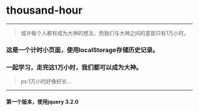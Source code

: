 # thousand-hour
---
> 或许每个人都有成为大神的想法，而我们与大神之间的差距只有1万小时。
### 这是一个计时小页面，使用localStorage存储历史记录。
### 一起学习，走完这1万小时，我们都可以成为大神。
> ps:1万小时好像好长...
---
#### 第一个版本，使用jquery 3.2.0
